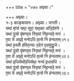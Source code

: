 +++
title = "०७० अघ्न्याः।"

+++
अघ्न्याः।  
१-३ काङ्कायनः। अघ्न्याः। जगती।  
यथा॑ मां॒सं॑ यथा॒ सुरा॒ यथा॒क्षा अ॑धि॒देव॑ने ।  
यथा॑ पुं॒सो वृ॑षण्य॒त स्त्रि॒यां नि॑ह॒न्यते॒ मनः॑ ।  
ए॒वा ते॑ अघ्न्ये॒ मनोऽधि॑ व॒त्से नि ह॑न्यताम्॥१॥  
यथा॑ ह॒स्ती ह॑स्ति॒न्याः प॒देन॑ प॒दमु॑द्यु॒जे।  
यथा॑ पुं॒सो वृ॑षण्य॒त स्त्रि॒यां नि॑ह॒न्यते॒ मनः॑ ।  
ए॒वा ते॑ अघ्न्ये॒ मनोऽधि॑ व॒त्से नि ह॑न्यताम्॥२॥  
यथा॑ प्र॒धिर्यथो॑प॒धिर्यथा॒ नभ्यं॑ प्र॒धावधि॑ ।  
यथा॑ पुं॒सो वृ॑षण्य॒त स्त्रि॒यां नि॑ह॒न्यते॒ मनः॑ ।  
ए॒वा ते॑ अघ्न्ये॒ मनोऽधि॑ व॒त्से नि ह॑न्यताम्॥३॥